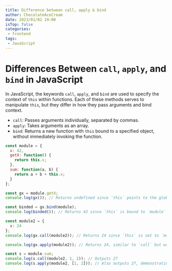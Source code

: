```yaml
---
title: Difference between call, apply & bind
author: ChocolateAceCream
date: 2023/01/02 19:00
isTop: false
categories:
 - frontend
tags:
 - JavaScript
---
```


# Differences Between `call`, `apply`, and `bind` in JavaScript <Badge text="JavaScript" type="warning" />

In JavaScript, the keywords `call`, `apply`, and `bind` are used to specify the context of `this` within functions. Each of these methods serves to manipulate `this`, but they differ in how they pass arguments and bind context.

- `call`: Passes arguments individually, separated by commas.
- `apply`: Takes arguments as an array.
- `bind`: Returns a new function with `this` bound to a specified object, without immediately invoking the function.

```js
const module = {
  x: 42,
  getX: function() {
    return this.x;
  },
  sum: function(a, b) {
    return a + b + this.x;
  }
};

const gx = module.getX;
console.log(gx()); // Returns undefined since `this` points to the global object

const binded = gx.bind(module);
console.log(binded()); // Returns 42 since `this` is bound to `module`

const module2 = {
  x: 24
};
console.log(gx.call(module2)); // Returns 24 since `this` is set to `module2`

console.log(gx.apply(module2)); // Returns 24, similar to `call` but would accept an array if there were parameters

const s = module.sum;
console.log(s.call(module2, 1, 2)); // Outputs 27
console.log(s.apply(module2, [1, 2])); // Also outputs 27, demonstrating how `apply` takes an array of arguments
